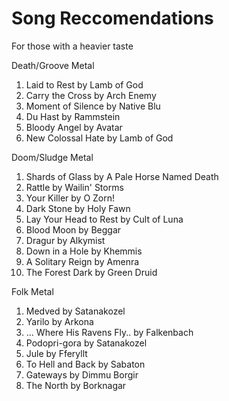 # Song Reccomendations
For those with a heavier taste

Death/Groove Metal
1. Laid to Rest by Lamb of God
2. Carry the Cross by Arch Enemy
4. Moment of Silence by Native Blu
5. Du Hast by Rammstein
6. Bloody Angel by Avatar
7. New Colossal Hate by Lamb of God

Doom/Sludge Metal
1. Shards of Glass by A Pale Horse Named Death
2. Rattle by Wailin' Storms
3. Your Killer by O Zorn!
4. Dark Stone by Holy Fawn
5. Lay Your Head to Rest by Cult of Luna
6. Blood Moon by Beggar
7. Dragur by Alkymist
8. Down in a Hole by Khemmis
9. A Solitary Reign by Amenra
10. The Forest Dark by Green Druid

Folk Metal
1. Medved by Satanakozel
2. Yarilo by Arkona
3. ... Where His Ravens Fly.. by Falkenbach
4. Podopri-gora by Satanakozel
5. Jule by Fferyllt
6. To Hell and Back by Sabaton
7. Gateways by Dimmu Borgir
8. The North by Borknagar
